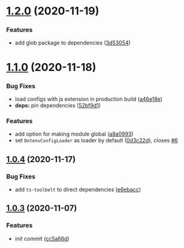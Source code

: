 # [1.2.0](https://github.com/seedium/nestjs-configuration/compare/1.1.0...1.2.0) (2020-11-19)


### Features

* add glob package to dependencies ([3d53054](https://github.com/seedium/nestjs-configuration/commit/3d530545264de3ca1667da53e0b19c668da253aa))



# [1.1.0](https://github.com/seedium/nestjs-configuration/compare/1.1.0...1.2.0) (2020-11-18)


### Bug Fixes

* load configs with js extension in production build ([a46e18e](https://github.com/seedium/nestjs-configuration/commit/a46e18eef2c90dcaa50ee5207ae9563e707af685))
* **deps:** pin dependencies ([52bf9d1](https://github.com/seedium/nestjs-configuration/commit/52bf9d1d39c7381c600a7d672b6561ee37ac0123))


### Features

* add option for making module global ([a8a0993](https://github.com/seedium/nestjs-configuration/commit/a8a09933215f4745d3fed020f1c650bc3cc0749b))
* set `DotenvConfigLoader` as loader by default ([0d3c22d](https://github.com/seedium/nestjs-configuration/commit/0d3c22dffce91797a2d843586500532a91ef690b)), closes [#6](https://github.com/seedium/nestjs-configuration/issues/6)



## [1.0.4](https://github.com/seedium/nestjs-configuration/compare/1.1.0...1.2.0) (2020-11-17)


### Bug Fixes

* add `ts-toolbelt` to direct dependencies ([e6ebacc](https://github.com/seedium/nestjs-configuration/commit/e6ebacc017a55b41c4a826434176e739422e1a33))



## [1.0.3](https://github.com/seedium/nestjs-configuration/compare/1.1.0...1.2.0) (2020-11-07)


### Features

* init commit ([cc5a66d](https://github.com/seedium/nestjs-configuration/commit/cc5a66d4c32efd26b98bed7d7120c4e089eec283))


